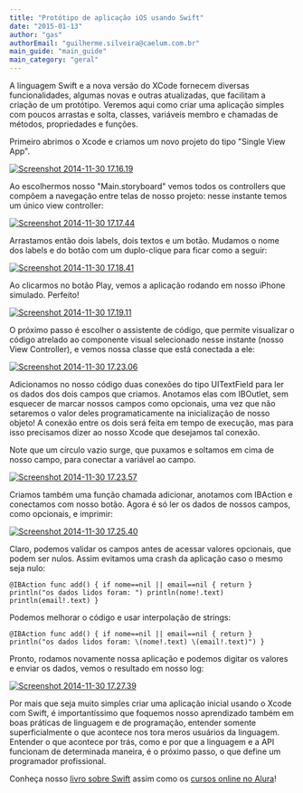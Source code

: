 ```yaml
---
title: "Protótipo de aplicação iOS usando Swift"
date: "2015-01-13"
author: "gas"
authorEmail: "guilherme.silveira@caelum.com.br"
main_guide: "main_guide"
main_category: "geral"
---
```


A linguagem Swift e a nova versão do XCode fornecem diversas funcionalidades, algumas novas e outras atualizadas, que facilitam a criação de um protótipo. Veremos aqui como criar uma aplicação simples com poucos arrastas e solta, classes, variáveis membro e chamadas de métodos, propriedades e funções.

Primeiro abrimos o Xcode e criamos um novo projeto do tipo "Single View App".

[![Screenshot 2014-11-30 17.16.19](https://blog.caelum.com.br/wp-content/uploads/2015/01/Screenshot-2014-11-30-17.16.19-300x174.png)](https://blog.caelum.com.br/wp-content/uploads/2015/01/Screenshot-2014-11-30-17.16.19.png)

Ao escolhermos nosso "Main.storyboard" vemos todos os controllers que compõem a navegação entre telas de nosso projeto: nesse instante temos um único view controller:

[![Screenshot 2014-11-30 17.17.44](https://blog.caelum.com.br/wp-content/uploads/2015/01/Screenshot-2014-11-30-17.17.44-300x205.png)](https://blog.caelum.com.br/wp-content/uploads/2015/01/Screenshot-2014-11-30-17.17.44.png)

Arrastamos então dois labels, dois textos e um botão. Mudamos o nome dos labels e do botão com um duplo-clique para ficar como a seguir:

[![Screenshot 2014-11-30 17.18.41](https://blog.caelum.com.br/wp-content/uploads/2015/01/Screenshot-2014-11-30-17.18.41-300x270.png)](https://blog.caelum.com.br/wp-content/uploads/2015/01/Screenshot-2014-11-30-17.18.41.png)

Ao clicarmos no botão Play, vemos a aplicação rodando em nosso iPhone simulado. Perfeito!

[![Screenshot 2014-11-30 17.19.11](https://blog.caelum.com.br/wp-content/uploads/2015/01/Screenshot-2014-11-30-17.19.11-168x300.png)](https://blog.caelum.com.br/wp-content/uploads/2015/01/Screenshot-2014-11-30-17.19.11.png)

O próximo passo é escolher o assistente de código, que permite visualizar o código atrelado ao componente visual selecionado nesse instante (nosso View Controller), e vemos nossa classe que está conectada a ele:

[![Screenshot 2014-11-30 17.23.06](https://blog.caelum.com.br/wp-content/uploads/2015/01/Screenshot-2014-11-30-17.23.06-300x214.png)](https://blog.caelum.com.br/wp-content/uploads/2015/01/Screenshot-2014-11-30-17.23.06.png)

Adicionamos no nosso código duas conexões do tipo UITextField para ler os dados dos dois campos que criamos. Anotamos elas com IBOutlet, sem esquecer de marcar nossos campos como opcionais, uma vez que não setaremos o valor deles programaticamente na inicialização de nosso objeto! A conexão entre os dois será feita em tempo de execução, mas para isso precisamos dizer ao nosso Xcode que desejamos tal conexão.

Note que um círculo vazio surge, que puxamos e soltamos em cima de nosso campo, para conectar a variável ao campo.

[![Screenshot 2014-11-30 17.23.57](https://blog.caelum.com.br/wp-content/uploads/2015/01/Screenshot-2014-11-30-17.23.57-300x128.png)](https://blog.caelum.com.br/wp-content/uploads/2015/01/Screenshot-2014-11-30-17.23.57.png)

Criamos também uma função chamada adicionar, anotamos com IBAction e conectamos com nosso botão. Agora é só ler os dados de nossos campos, como opcionais, e imprimir:

[![Screenshot 2014-11-30 17.25.40](https://blog.caelum.com.br/wp-content/uploads/2015/01/Screenshot-2014-11-30-17.25.40-300x93.png)](https://blog.caelum.com.br/wp-content/uploads/2015/01/Screenshot-2014-11-30-17.25.40.png)

Claro, podemos validar os campos antes de acessar valores opcionais, que podem ser nulos. Assim evitamos uma crash da aplicação caso o mesmo seja nulo:

`@IBAction func add() { if nome==nil || email==nil { return } println("os dados lidos foram: ") println(nome!.text) println(email!.text) }`

Podemos melhorar o código e usar interpolação de strings:

`@IBAction func add() { if nome==nil || email==nil { return } println("os dados lidos foram: \(nome!.text) \(email!.text)") }`

Pronto, rodamos novamente nossa aplicação e podemos digitar os valores e enviar os dados, vemos o resultado em nosso log:

[![Screenshot 2014-11-30 17.27.39](https://blog.caelum.com.br/wp-content/uploads/2015/01/Screenshot-2014-11-30-17.27.39-216x300.png)](https://blog.caelum.com.br/wp-content/uploads/2015/01/Screenshot-2014-11-30-17.27.39.png)

Por mais que seja muito simples criar uma aplicação inicial usando o Xcode com Swift, é importantíssimo que foquemos nosso aprendizado também em boas práticas de linguagem e de programação, entender somente superficialmente o que acontece nos tora meros usuários da linguagem. Entender o que acontece por trás, como e por que a linguagem e a API funcionam de determinada maneira, é o próximo passo, o que define um programador profissional.

Conheça nosso [livro sobre Swift](http://www.casadocodigo.com.br/products/livro-swift-ios) assim como os [cursos online no Alura](http://www.alura.com.br/cursos-online-ios)!
